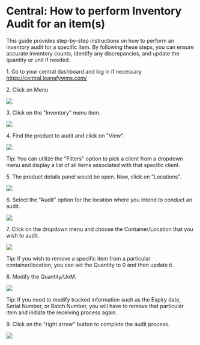 # Central: How to perform Inventory Audit for an item(s)

This guide provides step-by-step instructions on how to perform an inventory audit for a specific item. By following these steps, you can ensure accurate inventory counts, identify any discrepancies, and update the quantity or unit if needed.

1\. Go to your central dashboard and log in if necessary  <https://central.leanafywms.com/>


2\. Click on Menu

![](https://ajeuwbhvhr.cloudimg.io/colony-recorder.s3.amazonaws.com/files/2023-09-12/dc5c193f-7bcb-4def-9b4a-2055df401886/ascreenshot.jpeg?tl_px=0,0&br_px=1719,961&force_format=png&width=1120.0&wat=1&wat_opacity=0.7&wat_gravity=northwest&wat_url=https://colony-recorder.s3.us-west-1.amazonaws.com/images/watermarks/FB923C_standard.png&wat_pad=64,46)


3\. Click on the "Inventory" menu item.

![](https://ajeuwbhvhr.cloudimg.io/colony-recorder.s3.amazonaws.com/files/2023-09-12/3c13c473-369e-422b-a777-b9fb062e4860/ascreenshot.jpeg?tl_px=0,39&br_px=2293,1320&force_format=png&width=1120.0&wat=1&wat_opacity=0.7&wat_gravity=northwest&wat_url=https://colony-recorder.s3.us-west-1.amazonaws.com/images/watermarks/FB923C_standard.png&wat_pad=275,277)


4\. Find the product to audit and click on "View".

![](https://ajeuwbhvhr.cloudimg.io/colony-recorder.s3.amazonaws.com/files/2023-09-12/8a0fb2fb-31ba-4152-ba8d-4374184f71af/ascreenshot.jpeg?tl_px=646,95&br_px=2940,1376&force_format=png&width=1120.0&wat=1&wat_opacity=0.7&wat_gravity=northwest&wat_url=https://colony-recorder.s3.us-west-1.amazonaws.com/images/watermarks/FB923C_standard.png&wat_pad=980,277)


Tip: You can utilize the "Filters" option to pick a client from a dropdown menu and display a list of all items associated with that specific client.


5\. The product details panel would be open. Now, click on "Locations".

![](https://ajeuwbhvhr.cloudimg.io/colony-recorder.s3.amazonaws.com/files/2023-09-12/507b8a7d-c100-4874-b163-34f15a78f18c/ascreenshot.jpeg?tl_px=0,0&br_px=2293,1281&force_format=png&width=1120.0&wat=1&wat_opacity=0.7&wat_gravity=northwest&wat_url=https://colony-recorder.s3.us-west-1.amazonaws.com/images/watermarks/FB923C_standard.png&wat_pad=366,154)


6\. Select the "Audit" option for the location where you intend to conduct an audit.

![](https://ajeuwbhvhr.cloudimg.io/colony-recorder.s3.amazonaws.com/files/2023-09-12/4ef2f3a2-d5b1-4d53-9df5-6012c9bd1a2a/ascreenshot.jpeg?tl_px=0,0&br_px=2940,1606&force_format=png&width=1120.0&wat=1&wat_opacity=0.7&wat_gravity=northwest&wat_url=https://colony-recorder.s3.us-west-1.amazonaws.com/images/watermarks/FB923C_standard.png&wat_pad=465,216)


7\. Click on the dropdown menu and choose the Container/Location that you wish to audit.

![](https://ajeuwbhvhr.cloudimg.io/colony-recorder.s3.amazonaws.com/files/2023-09-12/8342a716-e13c-4dfb-af5f-72865e079791/user_cropped_screenshot.jpeg?tl_px=85,260&br_px=2378,1541&force_format=png&width=1120.0&wat=1&wat_opacity=0.7&wat_gravity=northwest&wat_url=https://colony-recorder.s3.us-west-1.amazonaws.com/images/watermarks/FB923C_standard.png&wat_pad=524,277)


Tip: If you wish to remove a specific item from a particular container/location, you can set the Quantity to 0 and then update it.


8\. Modify the Quantity/UoM.

![](https://ajeuwbhvhr.cloudimg.io/colony-recorder.s3.amazonaws.com/files/2023-09-12/f59cb10b-43ec-49f2-9514-849c654a840f/user_cropped_screenshot.jpeg?tl_px=0,324&br_px=2293,1606&force_format=png&width=1120.0&wat=1&wat_opacity=0.7&wat_gravity=northwest&wat_url=https://colony-recorder.s3.us-west-1.amazonaws.com/images/watermarks/FB923C_standard.png&wat_pad=286,312)


Tip: If you need to modify tracked information such as the Expiry date, Serial Number, or Batch Number, you will have to remove that particular item and initiate the receiving process again.


9\. Click on the "right arrow" button to complete the audit process.

![](https://ajeuwbhvhr.cloudimg.io/colony-recorder.s3.amazonaws.com/files/2023-09-12/96a717a8-e39a-448a-b3ea-78a74c37b7e8/ascreenshot.jpeg?tl_px=404,565&br_px=2124,1526&force_format=png&width=1120.0&wat=1&wat_opacity=0.7&wat_gravity=northwest&wat_url=https://colony-recorder.s3.us-west-1.amazonaws.com/images/watermarks/FB923C_standard.png&wat_pad=524,276)
